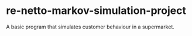 # re-netto-markov-simulation-project
A basic program that simulates customer behaviour in a supermarket.
